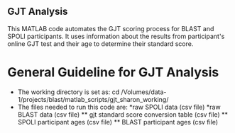 ## GJT Analysis
This MATLAB code automates the GJT scoring process for BLAST and SPOLI participants. It uses information about the results from participant's online GJT test and their age to determine their standard score. 
# General Guideline for GJT Analysis
* The working directory is set as: cd /Volumes/data-1/projects/blast/matlab_scripts/gjt_sharon_working/
* The files needed to run this code are: 
   *raw SPOLI data (csv file)
   *raw BLAST data (csv file)
** gjt standard score conversion table (csv file)
** SPOLI participant ages (csv file)
** BLAST participant ages (csv file)
 
